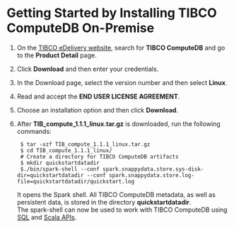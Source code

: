 <a id="getting-started-by-installing-snappydata-on-premise"></a>
# Getting Started by Installing TIBCO ComputeDB On-Premise

1. On the [TIBCO eDelivery website](https://edelivery.tibco.com), search for **TIBCO ComputeDB** and go to the **Product Detail** page.
2. Click **Download** and then enter your credentials. 
3. In the Download page, select the version number and then select **Linux**.
4. Read and accept the **END USER LICENSE AGREEMENT**.
5. Choose an installation option and then click **Download**.
6. After **TIB_compute_1.1.1_linux.tar.gz** is downloaded, run the following commands:

        $ tar -xzf TIB_compute_1.1.1_linux.tar.gz
        $ cd TIB_compute_1.1.1_linux/
        # Create a directory for TIBCO ComputeDB artifacts
        $ mkdir quickstartdatadir
        $./bin/spark-shell --conf spark.snappydata.store.sys-disk-dir=quickstartdatadir --conf spark.snappydata.store.log-file=quickstartdatadir/quickstart.log
    
	It opens the Spark shell. All TIBCO ComputeDB metadata, as well as persistent data, is stored in the directory **quickstartdatadir**.</br>
	The spark-shell can now be used to work with TIBCO ComputeDB using [SQL](using_sql.md) and [Scala APIs](using_spark_scala_apis.md).
